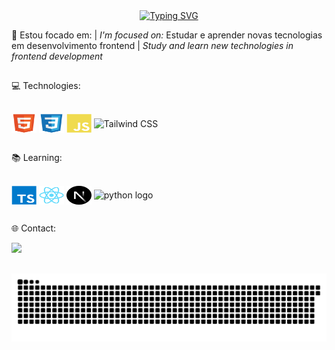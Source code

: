 <div align="center">
  <a href="https://git.io/typing-svg">
    <img src="https://readme-typing-svg.demolab.com?font=Rodada+Varela&weight=500&size=25&duration=4991&pause=1000&color=9c1bb3&background=FFFFFF00&center=true&vCenter=true&random=true&width=680&lines=Olá!+Me+chamo+Gabriel+Muzaranho;Atualmente, +estudo+Desenvolvimento+Web+Front-End" alt="Typing SVG">
  </a>
</div>

<p align="left" text-align="justify">
  🎯 Estou focado em: | <em>I'm focused on: </em>Estudar e aprender novas tecnologias em desenvolvimento frontend | <em>Study and learn new technologies in frontend development</em><br/>
</p>

##

💻 Technologies:
<div style="display: inline_block"><br>
  <img align="center" alt="HTML" height="30" width="40" src="https://raw.githubusercontent.com/devicons/devicon/master/icons/html5/html5-original.svg">
  <img align="center" alt="CSS" height="30" width="40" src="https://raw.githubusercontent.com/devicons/devicon/master/icons/css3/css3-original.svg">
  <img align="center" alt="JS" height="30" width="40" src="https://raw.githubusercontent.com/devicons/devicon/master/icons/javascript/javascript-plain.svg">
  <img align="center" alt="Tailwind CSS" height="30" width="40" src="https://user-images.githubusercontent.com/25181517/202896760-337261ed-ee92-4979-84c4-d4b829c7355d.png"/>
</div>

##

📚 Learning:
<div style="display: inline_block"><br>
  <img align="center" alt="TS" height="30" width="40" src="https://raw.githubusercontent.com/devicons/devicon/master/icons/typescript/typescript-plain.svg">
  <img align="center" alt="React" height="30" width="40" src="https://raw.githubusercontent.com/devicons/devicon/master/icons/react/react-original.svg">
  <img align="center" alt="Next.js" height="30" width="40" src="https://raw.githubusercontent.com/devicons/devicon/master/icons/nextjs/nextjs-original.svg">
  <img align="center" alt="python logo" height="30" width="40" src="https://cdn.jsdelivr.net/gh/devicons/devicon/icons/python/python-original.svg"/>
</div>
 
##

🌐 Contact:
<div> 
  <a href="https://www.linkedin.com/in/muzaranho/" target="_blank"><img src="https://img.shields.io/badge/-LinkedIn-%230077B5?style=for-the-badge&logo=linkedin&logoColor=white"></a>
</div>

##

<div>
<p align="center">
 <picture>
  <source media="(prefers-color-scheme: dark)" srcset="https://raw.githubusercontent.com/muzayx/muzayx/output/github-contribution-grid-snake-dark.svg">
  <source media="(prefers-color-scheme: light)" srcset="https://raw.githubusercontent.com/muzayx/muzayx/output/github-contribution-grid-snake.svg">
  <img alt="github contribution grid snake animation" src="https://raw.githubusercontent.com/muzayx/muzayx/output/github-contribution-grid-snake.svg">
 </picture>
</p>
</div>
